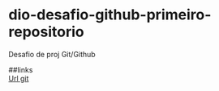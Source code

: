 # dio-desafio-github-primeiro-repositorio
Desafio de proj  Git/Github


##links  
[Url  git ](https://git-scm.com/)


